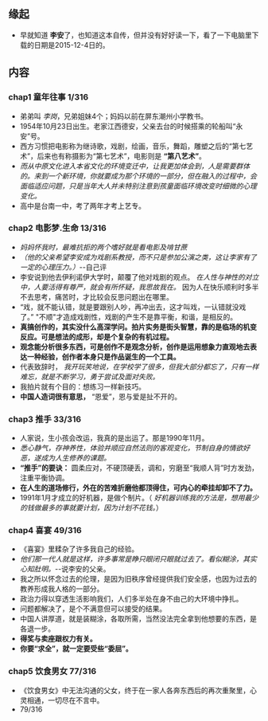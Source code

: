 ##  缘起
+ 早就知道 **李安**了，也知道这本自传，但并没有好好读一下，看了一下电脑里下载的日期是2015-12-4日的。

##  内容
###  chap1 童年往事  1/316
+ 弟弟叫 *李岗*，兄弟姐妹4个；妈妈以前在屏东潮州小学教书。
+ 1954年10月23日出生。老家江西德安，父亲去台的时候搭乘的轮船叫“永安”号。
+ 西方习惯把电影称为继诗歌，戏剧，绘画，音乐，舞蹈，雕塑之后的“第七艺术”，后来也有称摄影为“第七艺术”，电影则是 **“第八艺术”**。
+ *而从中原文化进入本省文化的环境变迁中，让我更加体会到，人是需要群体的。来到一个新环境，你就要成为那个环境的一部分，但在融入的过程中，会面临适应问题，只是当年大人并未特别注意到孩童面临环境改变时细微的心理变化。*
+ 高中是台南一中，考了两年才考上艺专。

###  chap2 电影梦.生命 13/316
+ *妈妈怀我时，最难抗拒的两个嗜好就是看电影及啃甘蔗*
+ *（他的父亲希望李安成为戏剧系教授，而不只是参加公演之类，这让李家有了一定的心理压力。）*--自己评
+ 李安说到他去伊利诺伊大学时，颠覆了他对戏剧的观点。 *在人性与神性的对立中，人要活得有尊严，就会有所怀疑，我思故我在。* 因为人在快乐顺利时多半不去思考，痛苦时，才比较会反思问题出在哪里。
+ “戏，就不能认错，就是要跟别人吵，再冲出去，这才叫戏，一认错就没戏了。” "不顺"才造成戏剧性，戏剧的产生不是靠平衡，和谐，是相反的。
+ **真搞创作的，其实没什么高深学问。拍片实务是街头智慧，靠的是临场的机变反应。可是想法的成形，却是个复杂的有机过程。**
+ **观念能分析很多东西，可是创作不是观念分析，创作是运用想象力直观地去表达一种经验，创作者本身只是作品诞生的一个工具。**
+ 代表致辞时， *我开玩笑地说，在学校学了很多，但我大部分都忘了，只有一样难忘，就是不断学习，勇于尝试及面对失败。*
+ 我拍片就有个目的：想练习一样新技巧。
+ **中国人造词很有意思，** “恩爱”，恩与爱是扯不开的。

###  chap3 推手 33/316
+ 人家说，生小孩会改运，我真的是出运了。那是1990年11月。
+ *悉心静气，存神养性，体验并顺应自然法则的客观变化，节制自身的情欲好恶，遂成为人生修养的课题。*
+ **“推手”的要诀：** 圆柔应对，不硬顶硬丢，调和，穷磨至“我顺人背”时方发劲，注重平衡协调。
+ **在人生的道场修行，外在的苦难折磨他都顶得住，可内心的牵挂却卸不了力。**
+ 1991年1月才成立的好机器，是做个制片。（ *好机器训练我的方法是，想用最少的钱做最多的事就要计划，因为计划不花钱。*）

###  chap4 喜宴 49/316
+ 《喜宴》里糅杂了许多我自己的经验。
+ *他们那一代人就是这样，许多事常是睁只眼闭只眼就过去了。看似糊涂，其实心知肚明。*--说李安的父亲。
+ 我之所以怀念过去的伦理，是因为旧秩序曾经提供我们安全感，也因为过去的教养形成我人格的一部分。
+ 政治力得以穿透生活影响我们，人们多半处在身不由己的大环境中挣扎。
+ 问题都解决了，是个不满意但可以接受的结果。
+ 中国人讲厚道，就是装糊涂，各取所需，当然没法完全拿到他想要的东西，是各退一步。
+ **得奖与卖座跟权力有关。**
+ **你要“求全”，就一定要受些“委屈”。**

###  chap5 饮食男女  77/316
+ 《饮食男女》中无法沟通的父女，终于在一家人各奔东西后的再次重聚里，心灵相通，一切尽在不言中。
+ 79/316